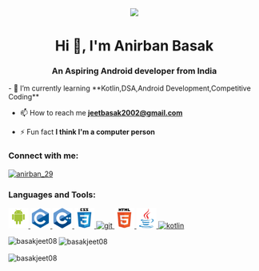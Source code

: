 <div id="header" align="center">
  <img src="https://media.giphy.com/media/qgQUggAC3Pfv687qPC/giphy.gif" width="300"/>
</div>
<h1 align="center">Hi 👋, I'm Anirban Basak</h1>
<h3 align="center">An Aspiring Android developer from India</h3>
- 🌱 I’m currently learning **Kotlin,DSA,Android Development,Competitive Coding**

- 📫 How to reach me **jeetbasak2002@gmail.com**

- ⚡ Fun fact **I think I'm a computer person**

<h3 align="left">Connect with me:</h3>
<p align="left">
<a href="https://www.codechef.com/users/anirban_29" target="blank"><img align="center" src="https://cdn.jsdelivr.net/npm/simple-icons@3.1.0/icons/codechef.svg" alt="anirban_29" height="30" width="40" /></a>
</p>

<h3 align="left">Languages and Tools:</h3>
<p align="left"> <a href="https://developer.android.com" target="_blank" rel="noreferrer"> <img src="https://raw.githubusercontent.com/devicons/devicon/master/icons/android/android-original-wordmark.svg" alt="android" width="40" height="40"/> </a> <a href="https://www.cprogramming.com/" target="_blank" rel="noreferrer"> <img src="https://raw.githubusercontent.com/devicons/devicon/master/icons/c/c-original.svg" alt="c" width="40" height="40"/> </a> <a href="https://www.w3schools.com/cpp/" target="_blank" rel="noreferrer"> <img src="https://raw.githubusercontent.com/devicons/devicon/master/icons/cplusplus/cplusplus-original.svg" alt="cplusplus" width="40" height="40"/> </a> <a href="https://www.w3schools.com/css/" target="_blank" rel="noreferrer"> <img src="https://raw.githubusercontent.com/devicons/devicon/master/icons/css3/css3-original-wordmark.svg" alt="css3" width="40" height="40"/> </a> <a href="https://git-scm.com/" target="_blank" rel="noreferrer"> <img src="https://www.vectorlogo.zone/logos/git-scm/git-scm-icon.svg" alt="git" width="40" height="40"/> </a> <a href="https://www.w3.org/html/" target="_blank" rel="noreferrer"> <img src="https://raw.githubusercontent.com/devicons/devicon/master/icons/html5/html5-original-wordmark.svg" alt="html5" width="40" height="40"/> </a> <a href="https://www.java.com" target="_blank" rel="noreferrer"> <img src="https://raw.githubusercontent.com/devicons/devicon/master/icons/java/java-original.svg" alt="java" width="40" height="40"/> </a> <a href="https://kotlinlang.org" target="_blank" rel="noreferrer"> <img src="https://www.vectorlogo.zone/logos/kotlinlang/kotlinlang-icon.svg" alt="kotlin" width="40" height="40"/> </a> </p>

<p><img align="left" src="https://github-readme-stats.vercel.app/api/top-langs?username=basakjeet08&show_icons=true&locale=en&layout=compact" alt="basakjeet08" /></p>

<p>&nbsp;<img align="center" src="https://github-readme-stats.vercel.app/api?username=basakjeet08&show_icons=true&locale=en" alt="basakjeet08" /></p>

<p><img align="center" src="https://github-readme-streak-stats.herokuapp.com/?user=basakjeet08&" alt="basakjeet08" /></p>

